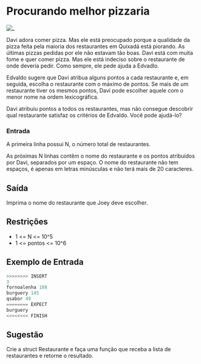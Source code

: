 # Procurando melhor pizzaria

![_](cover.jpg)

Davi adora comer pizza. Mas ele está preocupado porque a qualidade da pizza feita pela maioria dos restaurantes em Quixadá está piorando. As últimas pizzas pedidas por ele não estavam tão boas. Davi está com muita fome e quer comer pizza. Mas ele está indeciso sobre o restaurante de onde deveria pedir. Como sempre, ele pede ajuda a Edvadlo.

Edvaldo sugere que Davi atribua alguns pontos a cada restaurante e, em seguida, escolha o restaurante com o máximo de pontos. Se mais de um restaurante tiver os mesmos pontos, Davi pode escolher aquele com o menor nome na ordem lexicográfica.

Davi atribuiu pontos a todos os restaurantes, mas não consegue descobrir qual restaurante satisfaz os critérios de Edvaldo. Você pode ajudá-lo?

### Entrada

A primeira linha possui N, o número total de restaurantes.

As próximas N linhas contêm o nome do restaurante e os pontos atribuídos por Davi, separados por um espaço. O nome do restaurante não tem espaços, é apenas em letras minúsculas e não terá mais de 20 caracteres.

## Saída

Imprima o nome do restaurante que Joey deve escolher.

## Restrições

- 1 <= N <= 10^5
- 1 <= pontos <= 10^6

## Exemplo de Entrada

``` py
>>>>>>>> INSERT
3
fornoalenha 108
burguery 145
qsabor 49
======== EXPECT
burguery
<<<<<<<< FINISH
```

## Sugestão

Crie a struct Restaurante e faça uma função que receba a lista de restaurantes e retorne o resultado.
